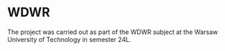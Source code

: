 # WDWR
The project was carried out as part of the WDWR subject at the Warsaw University of Technology in semester 24L.
